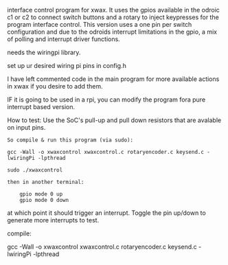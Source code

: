 
interface control program for xwax. It uses the gpios available in the odroic c1 or c2 to connect switch buttons and a rotary to inject keypresses for the program interface control. This version uses a one pin per switch configuration and due to the odroids interrupt limitations in the gpio, a mix of polling and interrupt driver functions.

needs the wiringpi library.

set up ur desired wiring pi pins in config.h

I have left commented code in the main program for more available actions in xwax if you desire to add them.

IF it is going to be used in a rpi, you can modify the program fora pure interrupt based version.


How to test:
 	  Use the SoC's pull-up and pull down resistors that are avalable	on input pins. 
    
    So compile & run this program (via sudo):
    
    gcc -Wall -o xwaxcontrol xwaxcontrol.c rotaryencoder.c keysend.c -lwiringPi -lpthread
    
    sudo ./xwaxcontrol
    
    then in another terminal:
     
 	 	gpio mode 0 up
 	 	gpio mode 0 down
 	
  at which point it should trigger an interrupt. Toggle the pin
 	up/down to generate more interrupts to test.


compile:
 
  gcc -Wall -o xwaxcontrol xwaxcontrol.c rotaryencoder.c keysend.c -lwiringPi -lpthread
 
 
